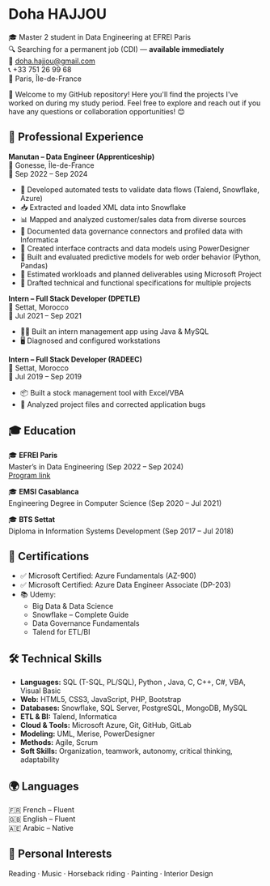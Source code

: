 # Doha HAJJOU

🎓 Master 2 student in Data Engineering at EFREI Paris  
🔍 Searching for a permanent job (CDI) — **available immediately**  
📧 doha.hajjou@gmail.com  
📞 +33 751 26 99 68  
📍 Paris, Île-de-France

🚀 Welcome to my GitHub repository! Here you'll find the projects I've worked on during my study period. 
Feel free to explore and reach out if you have any questions or collaboration opportunities! 😊

## 🧠 Professional Experience

**Manutan – Data Engineer (Apprenticeship)**  
📍 Gonesse, Île-de-France  
📅 Sep 2022 – Sep 2024  

- 🧪 Developed automated tests to validate data flows (Talend, Snowflake, Azure)  
- 📥 Extracted and loaded XML data into Snowflake  
- 📊 Mapped and analyzed customer/sales data from diverse sources  
- 📘 Documented data governance connectors and profiled data with Informatica  
- 📐 Created interface contracts and data models using PowerDesigner  
- 🧠 Built and evaluated predictive models for web order behavior (Python, Pandas)  
- 📅 Estimated workloads and planned deliverables using Microsoft Project  
- 📄 Drafted technical and functional specifications for multiple projects  

**Intern – Full Stack Developer (DPETLE)**  
📍 Settat, Morocco  
📅 Jul 2021 – Sep 2021  
- 👩‍💻 Built an intern management app using Java & MySQL  
- 🖥️ Diagnosed and configured workstations  

**Intern – Full Stack Developer (RADEEC)**  
📍 Settat, Morocco  
📅 Jul 2019 – Sep 2019  
- 📦 Built a stock management tool with Excel/VBA  
- 📝 Analyzed project files and corrected application bugs  

## 🎓 Education

🎓 **EFREI Paris**  
Master’s in Data Engineering (Sep 2022 – Sep 2024)  
[Program link](https://www.efrei.fr/wp-content/uploads/2022/02/Mastere-Data-Engineering-1.pdf)

🎓 **EMSI Casablanca**  
Engineering Degree in Computer Science (Sep 2020 – Jul 2021)

🎓 **BTS Settat**  
Diploma in Information Systems Development (Sep 2017 – Jul 2018)

## 🧾 Certifications

- ✅ Microsoft Certified: Azure Fundamentals (AZ-900)  
- ✅ Microsoft Certified: Azure Data Engineer Associate (DP-203)  
- 📚 Udemy:  
  - Big Data & Data Science  
  - Snowflake – Complete Guide  
  - Data Governance Fundamentals  
  - Talend for ETL/BI  

## 🛠 Technical Skills

- **Languages:** SQL (T-SQL, PL/SQL), Python , Java, C, C++, C#, VBA, Visual Basic  
- **Web:** HTML5, CSS3, JavaScript, PHP, Bootstrap  
- **Databases:** Snowflake, SQL Server, PostgreSQL, MongoDB, MySQL  
- **ETL & BI:** Talend, Informatica  
- **Cloud & Tools:** Microsoft Azure, Git, GitHub, GitLab  
- **Modeling:** UML, Merise, PowerDesigner  
- **Methods:** Agile, Scrum  
- **Soft Skills:** Organization, teamwork, autonomy, critical thinking, adaptability

## 🌍 Languages

🇫🇷 French – Fluent  
🇬🇧 English – Fluent  
🇦🇪 Arabic – Native

## 🎨 Personal Interests

Reading · Music · Horseback riding · Painting · Interior Design
